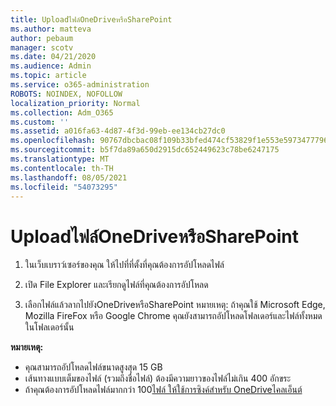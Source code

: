```yaml
---
title: Uploadไฟล์OneDriveหรือSharePoint
ms.author: matteva
author: pebaum
manager: scotv
ms.date: 04/21/2020
ms.audience: Admin
ms.topic: article
ms.service: o365-administration
ROBOTS: NOINDEX, NOFOLLOW
localization_priority: Normal
ms.collection: Adm_O365
ms.custom: ''
ms.assetid: a016fa63-4d87-4f3d-99eb-ee134cb27dc0
ms.openlocfilehash: 90767dbcbac08f109b33bfed474cf53829f1e553e5973477796b951acf5c8d28
ms.sourcegitcommit: b5f7da89a650d2915dc652449623c78be6247175
ms.translationtype: MT
ms.contentlocale: th-TH
ms.lasthandoff: 08/05/2021
ms.locfileid: "54073295"
---
```

# <a name="upload-files-to-onedrive-or-sharepoint"></a>Uploadไฟล์OneDriveหรือSharePoint

1. ในเว็บเบราว์เซอร์ของคุณ ให้ไปที่ที่ตั้งที่คุณต้องการอัปโหลดไฟล์
    
2. เปิด File Explorer และเรียกดูไฟล์ที่คุณต้องการอัปโหลด
    
3. เลือกไฟล์แล้วลากไปยังOneDriveหรือSharePoint หมายเหตุ: ถ้าคุณใช้ Microsoft Edge, Mozilla FireFox หรือ Google Chrome คุณยังสามารถอัปโหลดโฟลเดอร์และไฟล์ทั้งหมดในโฟลเดอร์นั้น
    
**หมายเหตุ:**
- คุณสามารถอัปโหลดไฟล์ขนาดสูงสุด 15 GB 
- เส้นทางแบบเต็มของไฟล์ (รวมถึงชื่อไฟล์) ต้องมีความยาวของไฟล์ไม่เกิน 400 อักขระ 
- ถ้าคุณต้องการอัปโหลดไฟล์มากกว่า 100[ไฟล์ ให้ใช้การซิงค์สําหรับ OneDriveไคลเอ็นต์](https://go.microsoft.com/fwlink/?linkid=866427) 
  

